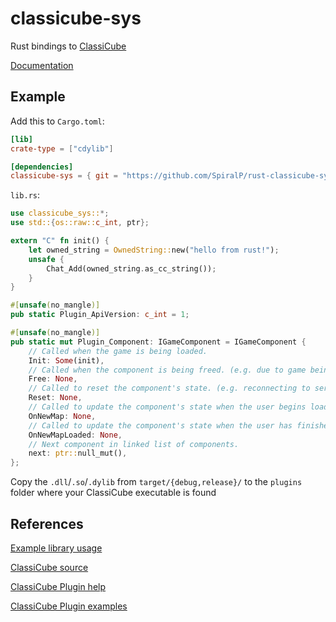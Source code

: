 # classicube-sys

Rust bindings to [ClassiCube](https://www.classicube.net)

[Documentation](https://spiralp.github.io/rust-classicube-sys/classicube_sys/index.html)

## Example

Add this to `Cargo.toml`:

```toml
[lib]
crate-type = ["cdylib"]

[dependencies]
classicube-sys = { git = "https://github.com/SpiralP/rust-classicube-sys.git" }
```

`lib.rs`:

```rust
use classicube_sys::*;
use std::{os::raw::c_int, ptr};

extern "C" fn init() {
    let owned_string = OwnedString::new("hello from rust!");
    unsafe {
        Chat_Add(owned_string.as_cc_string());
    }
}

#[unsafe(no_mangle)]
pub static Plugin_ApiVersion: c_int = 1;

#[unsafe(no_mangle)]
pub static mut Plugin_Component: IGameComponent = IGameComponent {
    // Called when the game is being loaded.
    Init: Some(init),
    // Called when the component is being freed. (e.g. due to game being closed)
    Free: None,
    // Called to reset the component's state. (e.g. reconnecting to server)
    Reset: None,
    // Called to update the component's state when the user begins loading a new map.
    OnNewMap: None,
    // Called to update the component's state when the user has finished loading a new map.
    OnNewMapLoaded: None,
    // Next component in linked list of components.
    next: ptr::null_mut(),
};
```

Copy the `.dll`/`.so`/`.dylib` from `target/{debug,release}/` to the `plugins` folder where your ClassiCube executable is found

## References

[Example library usage](https://github.com/SpiralP/rust-classicube-roll-plugin)

[ClassiCube source](https://github.com/UnknownShadow200/ClassiCube)

[ClassiCube Plugin help](https://github.com/UnknownShadow200/ClassiCube/blob/HEAD/doc/plugin-dev.md)

[ClassiCube Plugin examples](https://github.com/UnknownShadow200/ClassiCube-Plugins)
